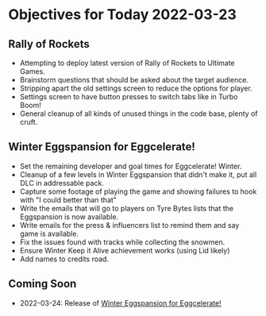 # Objectives for Today 2022-03-23

## Rally of Rockets

- Attempting to deploy latest version of Rally of Rockets to Ultimate Games.
- Brainstorm questions that should be asked about the target audience.
- Stripping apart the old settings screen to reduce the options for player.
- Settings screen to have button presses to switch tabs like in Turbo Boom!
- General cleanup of all kinds of unused things in the code base, plenty of cruft.

## Winter Eggspansion for Eggcelerate!

- Set the remaining developer and goal times for Eggcelerate! Winter.
- Cleanup of a few levels in Winter Eggspansion that didn't make it, put all DLC in addressable pack.
- Capture some footage of playing the game and showing failures to hook with "I could better than that"
- Write the emails that will go to players on Tyre Bytes lists that the Eggspansion is now available.
- Write emails for the press & influencers list to remind them and say game is available.
- Fix the issues found with tracks while collecting the snowmen.
- Ensure Winter Keep it Alive achievement works (using Lid likely)
- Add names to credits road.

## Coming Soon

- 2022-03-24: Release of [Winter Eggspansion for Eggcelerate!](https://store.steampowered.com/app/1902100/Winter_Eggspansion_for_Eggcelerate/)
